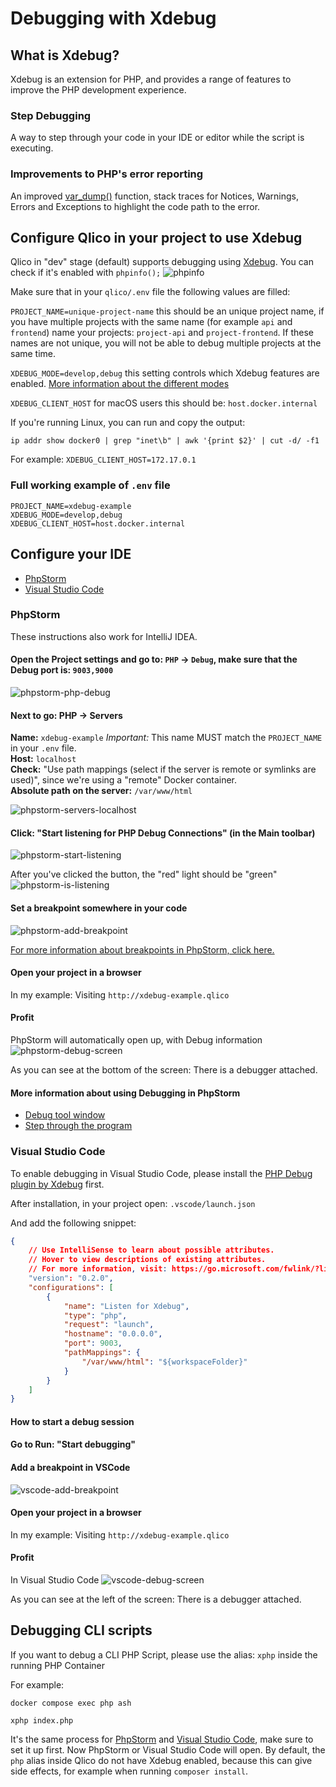 # Debugging with Xdebug

## What is Xdebug?

Xdebug is an extension for PHP, and provides a range of features to improve the PHP development experience.

### Step Debugging

A way to step through your code in your IDE or editor while the script is executing.


### Improvements to PHP's error reporting

An improved [var_dump()](https://xdebug.org/docs/develop#display) function, stack traces for Notices, Warnings, Errors and Exceptions to highlight the code path to the error.


## Configure Qlico in your project to use Xdebug

Qlico in "dev" stage (default) supports debugging using [Xdebug](https://xdebug.org/).
You can check if it's enabled with `phpinfo();`
![phpinfo](/assets/img/xdebug/phpinfo.png "phpinfo")


Make sure that in your `qlico/.env` file the following values are filled:

`PROJECT_NAME=unique-project-name` this should be an unique project name, if you have multiple projects with the same name (for example `api` and `frontend`) name your projects: `project-api` and `project-frontend`. If these names are not unique, you will not be able to debug multiple projects at the same time.

`XDEBUG_MODE=develop,debug` this setting controls which Xdebug features are enabled. [More information about the different modes](https://xdebug.org/docs/all_settings#mode)

`XDEBUG_CLIENT_HOST` for macOS users this should be: `host.docker.internal`

If you're running Linux, you can run and copy the output:

```shell
ip addr show docker0 | grep "inet\b" | awk '{print $2}' | cut -d/ -f1
```

For example:
`XDEBUG_CLIENT_HOST=172.17.0.1`

### Full working example of `.env` file

```env title=".env"
PROJECT_NAME=xdebug-example
XDEBUG_MODE=develop,debug
XDEBUG_CLIENT_HOST=host.docker.internal
```

## Configure your IDE

* [PhpStorm](#phpstorm)
* [Visual Studio Code](#visual-studio-code)


### PhpStorm

These instructions also work for IntelliJ IDEA.

#### Open the Project settings and go to: `PHP` -> `Debug`, make sure that the Debug port is: `9003,9000`
![phpstorm-php-debug](/assets/img/xdebug/phpstorm-php-debug.png "phpstorm-php-debug")

#### Next to go: PHP -> Servers<br>
**Name:** `xdebug-example` _Important:_ This name MUST match the `PROJECT_NAME` in your `.env` file.<br>
**Host:** `localhost`<br>
**Check:** "Use path mappings (select if the server is remote or symlinks are used)", since we're using a "remote" Docker container.<br>
**Absolute path on the server:** `/var/www/html`<br>

![phpstorm-servers-localhost](/assets/img/xdebug/phpstorm-servers-localhost.png "phpstorm-servers-localhost")

#### Click: "Start listening for PHP Debug Connections" (in the Main toolbar)
![phpstorm-start-listening](/assets/img/xdebug/phpstorm-start-listening.png "phpstorm-start-listening")

After you've clicked the button, the "red" light should be "green"<br>
![phpstorm-is-listening](/assets/img/xdebug/phpstorm-is-listening.png "phpstorm-is-listening")

#### Set a breakpoint somewhere in your code
![phpstorm-add-breakpoint](/assets/img/xdebug/phpstorm-add-breakpoint.png "phpstorm-add-breakpoint")

[For more information about breakpoints in PhpStorm, click here.](https://www.jetbrains.com/help/phpstorm/using-breakpoints.html)

#### Open your project in a browser
In my example: Visiting `http://xdebug-example.qlico`

#### Profit
PhpStorm will automatically open up, with Debug information
![phpstorm-debug-screen](/assets/img/xdebug/phpstorm-debug-screen.png "phpstorm-debug-screen")

As you can see at the bottom of the screen: There is a debugger attached.

#### More information about using Debugging in PhpStorm

- [Debug tool window](https://www.jetbrains.com/help/phpstorm/debug-tool-window.html)
- [Step through the program](https://www.jetbrains.com/help/phpstorm/stepping-through-the-program.html)


### Visual Studio Code

To enable debugging in Visual Studio Code, please install the [PHP Debug plugin by Xdebug](https://marketplace.visualstudio.com/items?itemName=xdebug.php-debug) first.

After installation, in your project open: `.vscode/launch.json`

And add the following snippet:

```json title=".vscode/launch.json"
{
    // Use IntelliSense to learn about possible attributes.
    // Hover to view descriptions of existing attributes.
    // For more information, visit: https://go.microsoft.com/fwlink/?linkid=830387
    "version": "0.2.0",
    "configurations": [
        {
            "name": "Listen for Xdebug",
            "type": "php",
            "request": "launch",
            "hostname": "0.0.0.0",
            "port": 9003,
            "pathMappings": {
                "/var/www/html": "${workspaceFolder}"
            }
        }
    ]
}
```

#### How to start a debug session

#### Go to Run: "Start debugging"

#### Add a breakpoint in VSCode
![vscode-add-breakpoint](/assets/img/xdebug/vscode-add-breakpoint.png "vscode-add-breakpoint")

#### Open your project in a browser
In my example: Visiting `http://xdebug-example.qlico`

#### Profit
In Visual Studio Code
![vscode-debug-screen](/assets/img/xdebug/vscode-debug-screen.png "vscode-debug-screen")

As you can see at the left of the screen: There is a debugger attached.

## Debugging CLI scripts

If you want to debug a CLI PHP Script, please use the alias: `xphp` inside the running PHP Container

For example:

```shell
docker compose exec php ash
```

```shell
xphp index.php
```

It's the same process for [PhpStorm](#phpstorm) and [Visual Studio Code](#visual-studio-code), make sure to set it up first.
Now PhpStorm or Visual Studio Code will open. By default, the `php` alias inside Qlico do not have Xdebug enabled, because this can give side effects, for example when running `composer install`.
